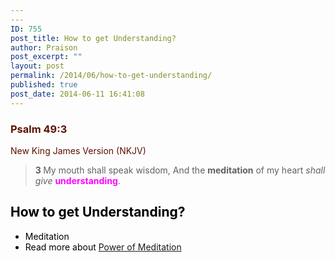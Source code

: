 ```yaml
---
---
ID: 755
post_title: How to get Understanding?
author: Praison
post_excerpt: ""
layout: post
permalink: /2014/06/how-to-get-understanding/
published: true
post_date: 2014-06-11 16:41:08
---
```

<div class="heading passage-class-0" style="color: #5c1101;">
<h3>Psalm 49:3</h3>
<p class="txt-sm">New King James Version (NKJV)</p>

</div>
<div class="passage version-NKJV result-text-style-normal text-html " style="color: #000000;">
<div class="poetry">
<blockquote>
<p class="line"><span id="en-NKJV-14652" class="text Ps-49-3"><span class="versenum" style="font-weight: bold;">3 </span>My mouth shall speak wisdom,</span>
<span class="text Ps-49-3">And the <strong>meditation</strong> of my heart <i>shall give</i> <span style="color: #ff00ff;"><strong>understanding</strong></span>.</span></p>
</blockquote>
<h2 class="line">How to get Understanding?</h2>
<ul>
	<li>Meditation</li>
	<li>Read more about <a title="Power of Meditation" href="http://biblerevelation.org/2014/06/09/power-of-meditation/">Power of Meditation</a></li>
</ul>
</div>
</div>